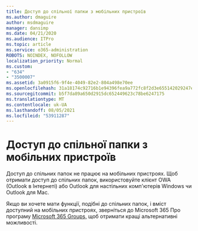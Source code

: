 ```yaml
---
title: Доступ до спільної папки з мобільних пристроїв
ms.author: dmaguire
author: msdmaguire
manager: dansimp
ms.date: 04/21/2020
ms.audience: ITPro
ms.topic: article
ms.service: o365-administration
ROBOTS: NOINDEX, NOFOLLOW
localization_priority: Normal
ms.custom:
- "634"
- "3500007"
ms.assetid: 3a0915f6-9f4e-4049-82e2-804a498e70ee
ms.openlocfilehash: 31a18174c92716b1e94396fea9a772fc8f2d3e655142029247e6e99dae18b03a
ms.sourcegitcommit: b5f7da89a650d2915dc652449623c78be6247175
ms.translationtype: MT
ms.contentlocale: uk-UA
ms.lasthandoff: 08/05/2021
ms.locfileid: "53911287"
---
```

# <a name="public-folder-access-from-mobile-devices"></a>Доступ до спільної папки з мобільних пристроїв

Доступ до спільних папок не працює на мобільних пристроях. Щоб отримати доступ до спільних папок, використовуйте клієнт OWA (Outlook в Інтернеті) або Outlook для настільних комп'ютерів Windows чи Outlook для Mac.

Якщо ви хочете мати функції, подібні до спільних папок, і вміст доступний на мобільних пристроях, зверніться до Microsoft 365 Про програму [Microsoft 365 Groups,](https://support.office.com/article/learn-about-office-365-groups-b565caa1-5c40-40ef-9915-60fdb2d97fa2) щоб отримати кращі альтернативні можливості.
  